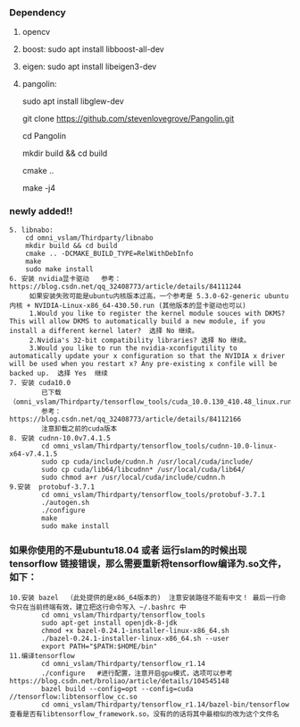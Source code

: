 ### Dependency

   1. opencv

   2. boost: sudo apt install libboost-all-dev

   3. eigen: sudo apt install libeigen3-dev

   4. pangolin: 

        sudo apt install libglew-dev

        git clone https://github.com/stevenlovegrove/Pangolin.git

        cd Pangolin

        mkdir build && cd build

        cmake ..

        make -j4

### newly added!!
    5. libnabo:
        cd omni_vslam/Thirdparty/libnabo
        mkdir build && cd build
        cmake .. -DCMAKE_BUILD_TYPE=RelWithDebInfo 
        make
        sudo make install
    6. 安装 nvidia显卡驱动   参考：https://blog.csdn.net/qq_32408773/article/details/84111244
         如果安装失败可能是ubuntu内核版本过高，一个参考是 5.3.0-62-generic ubuntu内核 + NVIDIA-Linux-x86_64-430.50.run (其他版本的显卡驱动也可以)
         1.Would you like to register the kernel module souces with DKMS? This will allow DKMS to automatically build a new module, if you install a different kernel later?  选择 No 继续。
         2.Nvidia's 32-bit compatibility libraries? 选择 No 继续。
         3.Would you like to run the nvidia-xconfigutility to automatically update your x configuration so that the NVIDIA x driver will be used when you restart x? Any pre-existing x confile will be backed up.  选择 Yes  继续
    7. 安装 cuda10.0 
            已下载（omni_vslam/Thirdparty/tensorflow_tools/cuda_10.0.130_410.48_linux.run）
            参考：https://blog.csdn.net/qq_32408773/article/details/84112166
            注意卸载之前的cuda版本
    8. 安装 cudnn-10.0v7.4.1.5 
            cd omni_vslam/Thirdparty/tensorflow_tools/cudnn-10.0-linux-x64-v7.4.1.5
            sudo cp cuda/include/cudnn.h /usr/local/cuda/include/ 
            sudo cp cuda/lib64/libcudnn* /usr/local/cuda/lib64/ 
            sudo chmod a+r /usr/local/cuda/include/cudnn.h 
    9.安装  protobuf-3.7.1 
            cd omni_vslam/Thirdparty/tensorflow_tools/protobuf-3.7.1
            ./autogen.sh
            ./configure
            make
            sudo make install

### 如果你使用的不是ubuntu18.04 或者 运行slam的时候出现tensorflow 链接错误，那么需要重新将tensorflow编译为.so文件，如下：
    10.安装 bazel  （此处提供的是x86_64版本的)  注意安装路径不能有中文！ 最后一行命令只在当前终端有效，建立把这行命令写入 ~/.bashrc 中
            cd omni_vslam/Thirdparty/tensorflow_tools
            sudo apt-get install openjdk-8-jdk
            chmod +x bazel-0.24.1-installer-linux-x86_64.sh
            ./bazel-0.24.1-installer-linux-x86_64.sh --user 
            export PATH="$PATH:$HOME/bin"     
    11.编译tensorflow
            cd omni_vslam/Thirdparty/tensorflow_r1.14
            ./configure   #进行配置，注意开启gpu模式，选项可以参考 https://blog.csdn.net/broliao/article/details/104545148
            bazel build --config=opt --config=cuda //tensorflow:libtensorflow_cc.so
            cd omni_vslam/Thirdparty/tensorflow_r1.14/bazel-bin/tensorflow   查看是否有libtensorflow_framework.so，没有的的话将其中最相似的改为这个文件名

            

      
    


